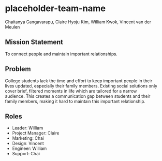 # placeholder-team-name 
Chaitanya Gangavarapu, Claire Hyoju Kim, William Kwok, Vincent van der Meulen

## Mission Statement
To connect people and maintain important relationships.

## Problem
College students lack the time and effort to keep important people in their lives updated, especially their family members. Existing social solutions only cover brief, filtered moments in life which are tailored for a narrow audience. This creates a communication gap between students and their family members, making it hard to maintain this important relationship.

## Roles
* Leader: William 
* Project Manager: Claire
* Marketing: Chai
* Design: Vincent
* Engineer: William 
* Support: Chai

